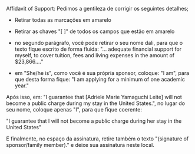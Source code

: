 Affidavit of Support: Pedimos a gentileza de corrigir os seguintes detalhes;

- Retirar todas as marcações em amarelo
    
- Retirar as chaves "[ ]" de todos os campos que estão em amarelo
    
- no segundo parágrafo, você pode retirar o seu nome dali, para que o texto fique escrito de forma fluida: "... adequate financial support for myself, to cover tuition, fees and living expenses in the amount of $23,866...."
    
- em "She/he is", como você é sua própria sponsor, coloque: "I am", para que desta forma fique: "I am applying for a minimum of one academic year."
    

Após isso, em: "I guarantee that [Adriele Marie Yamaguchi Leite] will not become a public charge during my stay in the United States.", no lugar do seu nome, coloque apenas "I", para que fique coerente:

"I guarantee that I will not become a public charge during her stay in the United States"

E finalmente, no espaço da assinatura, retire também o texto "(signature of sponsor/family member)." e deixe sua assinatura neste local.